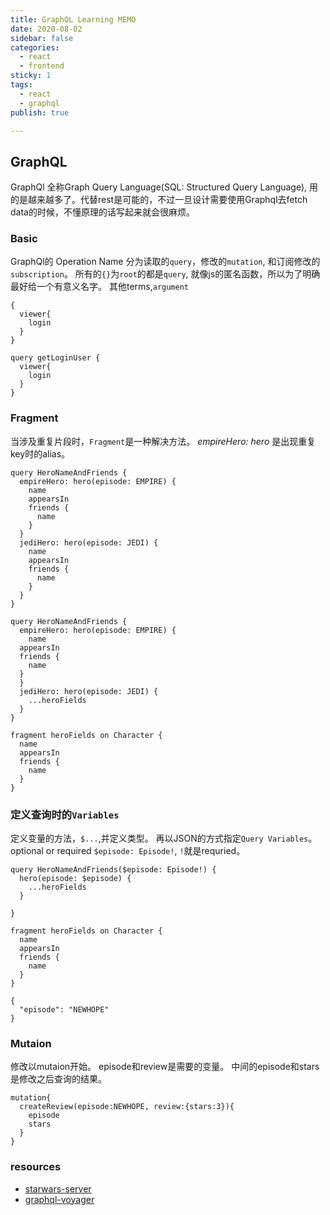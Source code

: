 ```yaml
---
title: GraphQL Learning MEMO
date: 2020-08-02
sidebar: false
categories:
  - react
  - frontend
sticky: 1
tags:
  - react
  - graphql
publish: true

---
```


## GraphQL

GraphQl 全称Graph Query Language(SQL: Structured Query Language), 用的是越来越多了。代替rest是可能的，不过一旦设计需要使用Graphql去fetch data的时候，不懂原理的话写起来就会很麻烦。

### Basic

GraphQl的 Operation Name 分为读取的`query`，修改的`mutation`, 和订阅修改的`subscription`。
所有的`{}`为`root`的都是`query`, 就像js的匿名函数，所以为了明确最好给一个有意义名字。
其他terms,`argument`
```
{
  viewer{
    login
  }
}
```

```
query getLoginUser {
  viewer{
    login
  }
}
```

### Fragment

当涉及重复片段时，`Fragment`是一种解决方法。
*empireHero: hero* 是出现重复key时的alias。

```
query HeroNameAndFriends {
  empireHero: hero(episode: EMPIRE) {
    name
    appearsIn
    friends {
      name
    }
  }
  jediHero: hero(episode: JEDI) {
    name
    appearsIn
    friends {
      name
    }
  }
}
```
```
query HeroNameAndFriends {
  empireHero: hero(episode: EMPIRE) {
    name
  appearsIn
  friends {
    name
  }
  }
  jediHero: hero(episode: JEDI) {
    ...heroFields
  }
}

fragment heroFields on Character {
  name
  appearsIn
  friends {
    name
  }
}

```

### 定义查询时的`Variables`

定义变量的方法，`$...`,并定义类型。
再以JSON的方式指定`Query Variables`。
optional or required `$episode: Episode!`, `!`就是requried。

```
query HeroNameAndFriends($episode: Episode!) {
  hero(episode: $episode) {
    ...heroFields
  }

}

fragment heroFields on Character {
  name
  appearsIn
  friends {
    name
  }
}
```
```
{
  "episode": "NEWHOPE"
}
```

### Mutaion

修改以mutaion开始。
episode和review是需要的变量。
中间的episode和stars是修改之后查询的结果。

```
mutation{
  createReview(episode:NEWHOPE, review:{stars:3}){
    episode
    stars
  }
}
```




### resources
 - [starwars-server](https://github.com/apollographql/starwars-server)
 - [graphql-voyager](https://github.com/APIs-guru/graphql-voyager)

